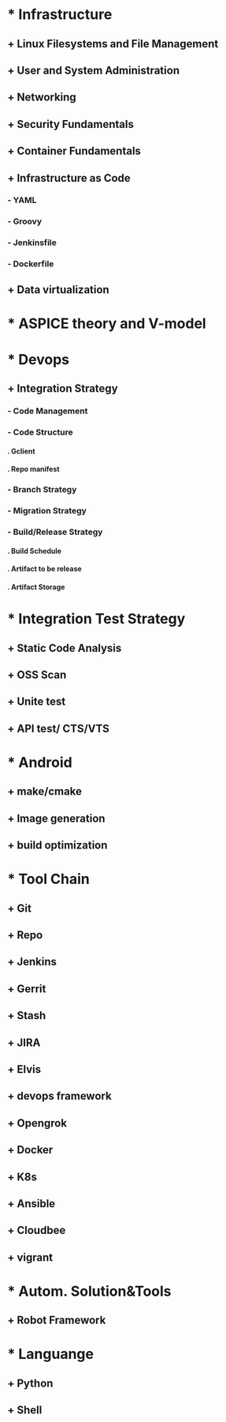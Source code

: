 
   # * Infrastructure </summary>
   ## + Linux Filesystems and File Management
   ## + User and System Administration
   ## + Networking 
   ## + Security Fundamentals
   ## + Container Fundamentals
   ## + Infrastructure as Code
   ### - YAML
   ### - Groovy
   ### - Jenkinsfile
   ### - Dockerfile
   ## + Data virtualization
   # * ASPICE  theory  and V-model 
   # * Devops
   ## + Integration Strategy
   ### - Code Management
   ### - Code Structure
   #### . Gclient 
   #### . Repo manifest
   ### - Branch Strategy
   ### -  Migration Strategy
   ### - Build/Release Strategy
   ####  . Build Schedule
   ####  . Artifact to be release
   ####  . Artifact Storage
   # * Integration Test Strategy
   ## +   Static Code Analysis
   ## +   OSS Scan
   ## +   Unite test
   ## +   API test/ CTS/VTS
   # *  Android
   ## +  make/cmake 
   ## +   Image generation
   ## +    build optimization
   # * Tool Chain
   ## +   Git
   ## +  Repo
   ## +  Jenkins
   ## +  Gerrit
   ## +  Stash
   ## +  JIRA
   ## +  Elvis
   ## +  devops framework
   ## +  Opengrok
   ## +  Docker
   ## +  K8s
   ## +  Ansible 
   ## +  Cloudbee
   ## +  vigrant 
   # * Autom. Solution&Tools
   ## + Robot Framework
   # * Languange
   ## +  Python
   ## +  Shell
